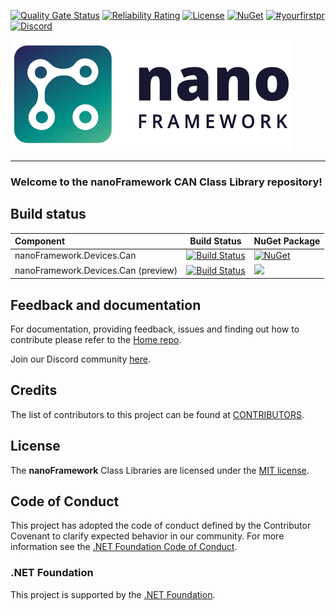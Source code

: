 [![Quality Gate Status](https://sonarcloud.io/api/project_badges/measure?project=nanoframework_lib-nanoFramework.Devices.Can&metric=alert_status)](https://sonarcloud.io/dashboard?id=nanoframework_lib-nanoFramework.Devices.Can) [![Reliability Rating](https://sonarcloud.io/api/project_badges/measure?project=nanoframework_lib-nanoFramework.Devices.Can&metric=reliability_rating)](https://sonarcloud.io/dashboard?id=nanoframework_lib-nanoFramework.Devices.Can) [![License](https://img.shields.io/badge/License-MIT-blue.svg)](LICENSE) [![NuGet](https://img.shields.io/nuget/dt/nanoFramework.Devices.Can.svg?label=NuGet&style=flat&logo=nuget)](https://www.nuget.org/packages/nanoFramework.Devices.Can/) [![#yourfirstpr](https://img.shields.io/badge/first--timers--only-friendly-blue.svg)](https://github.com/nanoframework/Home/blob/master/CONTRIBUTING.md) [![Discord](https://img.shields.io/discord/478725473862549535.svg?logo=discord&logoColor=white&label=Discord&color=7289DA)](https://discord.gg/gCyBu8T)

![nanoFramework logo](https://github.com/nanoframework/Home/blob/main/resources/logo/nanoFramework-repo-logo.png)

-----

### Welcome to the **nanoFramework** CAN Class Library repository!

## Build status

| Component | Build Status | NuGet Package |
|:-|---|---|
| nanoFramework.Devices.Can | [![Build Status](https://dev.azure.com/nanoframework/nanoFramework.Devices.Can/_apis/build/status/nanoframework.lib-nanoFramework.Devices.Can?branchName=develop)](https://dev.azure.com/nanoframework/nanoFramework.Devices.Can/_build/latest?definitionId=25?branchName=master) | [![NuGet](https://img.shields.io/nuget/v/nanoFramework.Devices.Can.svg?label=NuGet&style=flat&logo=nuget)](https://www.nuget.org/packages/nanoFramework.Devices.Can/)  |
| nanoFramework.Devices.Can (preview) | [![Build Status](https://dev.azure.com/nanoframework/nanoFramework.Devices.Can/_apis/build/status/nanoframework.lib-nanoFramework.Devices.Can?branchName=develop)](https://dev.azure.com/nanoframework/nanoFramework.Devices.Can/_build/latest?definitionId=25?branchName=develop) | [![](https://badgen.net/badge/NuGet/preview/D7B023?icon=https://simpleicons.now.sh/azuredevops/fff)](https://dev.azure.com/nanoframework/feed/_packaging?_a=package&feed=sandbox&package=nanoFramework.Devices.Can&protocolType=NuGet&view=overview) |

## Feedback and documentation

For documentation, providing feedback, issues and finding out how to contribute please refer to the [Home repo](https://github.com/nanoframework/Home).

Join our Discord community [here](https://discord.gg/gCyBu8T).

## Credits

The list of contributors to this project can be found at [CONTRIBUTORS](https://github.com/nanoframework/Home/blob/master/CONTRIBUTORS.md).

## License

The **nanoFramework** Class Libraries are licensed under the [MIT license](LICENSE.md).

## Code of Conduct

This project has adopted the code of conduct defined by the Contributor Covenant to clarify expected behavior in our community.
For more information see the [.NET Foundation Code of Conduct](https://dotnetfoundation.org/code-of-conduct).

### .NET Foundation

This project is supported by the [.NET Foundation](https://dotnetfoundation.org).
